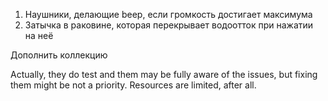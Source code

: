 1. Наушники, делающие beep, если громкость достигает максимума
2. Затычка в раковине, которая перекрывает водоотток при нажатии на неё

Дополнить коллекцию

Actually, they do test and them may be fully aware of the issues, but fixing them might be not a priority. Resources are limited, after all.